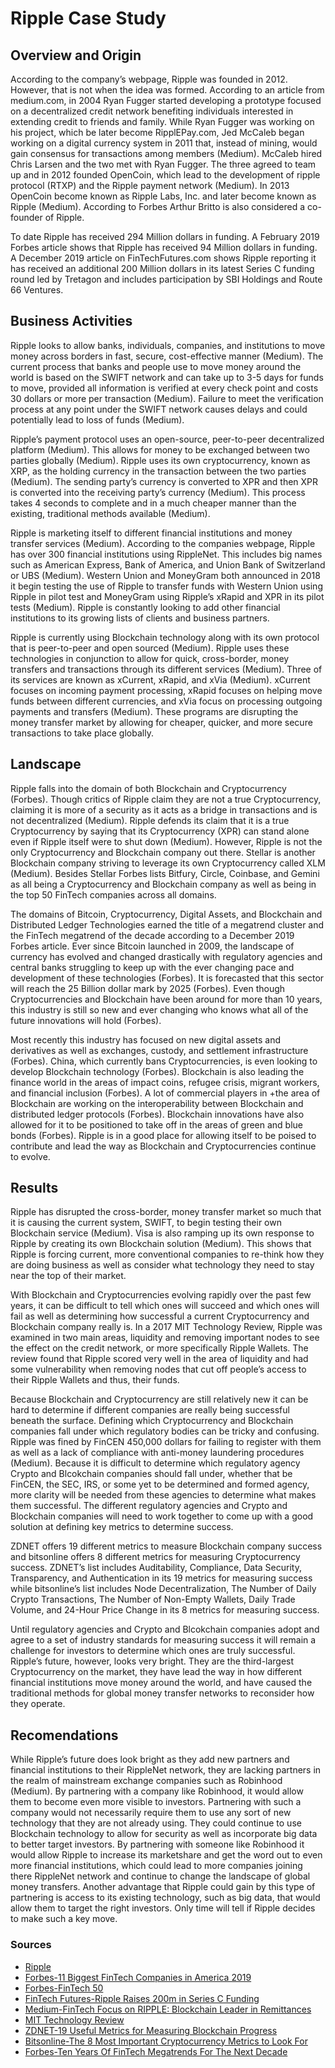 # Ripple Case Study


## Overview and Origin 

According to the company’s webpage, Ripple was founded in 2012. However, that is not when the idea was formed. According to an article from medium.com, in 2004 Ryan Fugger started developing a prototype focused on a decentralized credit network benefiting individuals interested in extending credit to friends and family. While Ryan Fugger was working on his project, which be later become RipplEPay.com, Jed McCaleb began working on a digital currency system in 2011 that, instead of mining, would gain consensus for transactions among members (Medium). McCaleb hired Chris Larsen and the two met with Ryan Fugger. The three agreed to team up and in 2012 founded OpenCoin, which lead to the development of ripple protocol (RTXP) and the Ripple payment network (Medium). In 2013 OpenCoin become known as Ripple Labs, Inc. and later become known as Ripple (Medium). According to Forbes Arthur Britto is also considered a co-founder of Ripple.

To date Ripple has received 294 Million dollars in funding. A February 2019 Forbes article shows that Ripple has received 94 Million dollars in funding. A December 2019 article on FinTechFutures.com shows Ripple reporting it has received an additional 200 Million dollars in its latest Series C funding round led by Tretagon and includes participation by SBI Holdings and Route 66 Ventures.

## Business Activities

Ripple looks to allow banks, individuals, companies, and institutions to move money across borders in fast, secure, cost-effective manner (Medium). The current process that banks and people use to move money around the world is based on the SWIFT network and can take up to 3-5 days for funds to move, provided all information is verified at every check point and costs 30 dollars or more per transaction (Medium). Failure to meet the verification process at any point under the SWIFT network causes delays and could potentially lead to loss of funds (Medium).

Ripple’s payment protocol uses an open-source, peer-to-peer decentralized platform (Medium). This allows for money to be exchanged between two parties globally (Medium). Ripple uses its own cryptocurrency, known as XRP, as the holding currency in the transaction between the two parties (Medium). The sending party’s currency is converted to XPR and then XPR is converted into the receiving party’s currency (Medium). This process takes 4 seconds to complete and in a much cheaper manner than the existing, traditional methods available (Medium).

Ripple is marketing itself to different financial institutions and money transfer services (Medium). According to the companies webpage, Ripple has over 300 financial institutions using RippleNet. This includes big names such as American Express, Bank of America, and Union Bank of Switzerland or UBS (Medium). Western Union and MoneyGram both announced in 2018 it begin testing the use of Ripple to transfer funds with Western Union using Ripple in pilot test and MoneyGram using Ripple’s xRapid and XPR in its pilot tests (Medium). Ripple is constantly looking to add other financial institutions to its growing lists of clients and business partners.

Ripple is currently using Blockchain technology along with its own protocol that is peer-to-peer and open sourced (Medium). Ripple uses these technologies in conjunction to allow for quick, cross-border, money transfers and transactions through its different services (Medium). Three of its services are known as xCurrent, xRapid, and xVia (Medium). xCurrent focuses on incoming payment processing, xRapid focuses on helping move funds between different currencies, and xVia focus on processing outgoing payments and transfers (Medium). These programs are disrupting the money transfer market by allowing for cheaper, quicker, and more secure transactions to take place globally.

## Landscape

Ripple falls into the domain of both Blockchain and Cryptocurrency (Forbes). Though critics of Ripple claim they are not a true Cryptocurrency, claiming it is more of a security as it acts as a bridge in transactions and is not decentralized (Medium). Ripple defends its claim that it is a true Cryptocurrency by saying that its Cryptocurrency (XPR) can stand alone even if Ripple itself were to shut down (Medium). However, Ripple is not the only Cryptocurrency and Blockchain company out there. Stellar is another Blockchain company striving to leverage its own Cryptocurrency called XLM (Medium). Besides Stellar Forbes lists Bitfury, Circle, Coinbase, and Gemini as all being a Cryptocurrency and Blockchain company as well as being in the top 50 FinTech companies across all domains.

The domains of Bitcoin, Cryptocurrency, Digital Assets, and Blockchain and Distributed Ledger Technologies earned the title of a megatrend cluster and the FinTech megatrend of the decade according to a December 2019 Forbes article. Ever since Bitcoin launched in 2009, the landscape of currency has evolved and changed drastically with regulatory agencies and central banks struggling to keep up with the ever changing pace and development of these technologies (Forbes). It is forecasted that this sector will reach the 25 Billion dollar mark by 2025 (Forbes). Even though Cryptocurrencies and Blockchain have been around for more than 10 years, this industry is still so new and ever changing who knows what all of the future innovations will hold (Forbes). 

Most recently this industry has focused on new digital assets and derivatives as well as exchanges, custody, and settlement infrastructure (Forbes). China, which currently bans Cryptocurrencies, is even looking to develop Blockchain technology (Forbes). Blockchain is also leading the finance world in the areas of impact coins, refugee crisis, migrant workers, and financial inclusion (Forbes). A lot of commercial players in +the area of Blockchain are working on the interoperability between Blockchain and distributed ledger protocols (Forbes). Blockchain innovations have also allowed for it to be positioned to take off in the areas of green and blue bonds (Forbes). Ripple is in a good place for allowing itself to be poised to contribute and lead the way as Blockchain and Cryptocurrencies continue to evolve.

## Results

Ripple has disrupted the cross-border, money transfer market so much that it is causing the current system, SWIFT, to begin testing their own Blockchain service (Medium). Visa is also ramping up its own response to Ripple by creating its own Blockchain solution (Medium). This shows that Ripple is forcing current, more conventional companies to re-think how they are doing business as well as consider what technology they need to stay near the top of their market.

With Blockchain and Cryptocurrencies evolving rapidly over the past few years, it can be difficult to tell which ones will succeed and which ones will fail as well as determining how successful a current Cryptocurrency and Blockchain company really is. In a 2017 MIT Technology Review, Ripple was examined in two main areas, liquidity and removing important nodes to see the effect on the credit network, or more specifically Ripple Wallets. The review found that Ripple scored very well in the area of liquidity and had some vulnerability when removing nodes that cut off people’s access to their Ripple Wallets and thus, their funds. 

Because Blockchain and Cryptocurrency are still relatively new it can be hard to determine if different companies are really being successful beneath the surface. Defining which Cryptocurrency and Blockchain companies fall under which regulatory bodies can be tricky and confusing. Ripple was fined by FinCEN 450,000 dollars for failing to register with them as well as a lack of compliance with anti-money laundering procedures (Medium). Because it is difficult to determine which regulatory agency Crypto and Blcokchain companies should fall under, whether that be FinCEN, the SEC, IRS, or some yet to be determined and formed agency, more clarity will be needed from these agencies to determine what makes them successful. The different regulatory agencies and Crypto and Blockchain companies will need to work together to come up with a good solution at defining key metrics to determine success. 

ZDNET offers 19 different metrics to measure Blockchain company success and bitsonline offers 8 different metrics for measuring Cryptocurrency success. ZDNET’s list includes Auditability, Compliance, Data Security, Transparency, and Authentication in its 19 metrics for measuring success while bitsonline’s list includes Node Decentralization, The Number of Daily Crypto Transactions, The Number of Non-Empty Wallets, Daily Trade Volume, and 24-Hour Price Change in its 8 metrics for measuring success. 

Until regulatory agencies and Crypto and Blcokchain companies adopt and agree to a set of industry standards for measuring success it will remain a challenge for investors to determine which ones are truly successful. Ripple’s future, however, looks very bright. They are the third-largest Cryptocurrency on the market, they have lead the way in how different financial institutions move money around the world, and have caused the traditional methods for global money transfer networks to reconsider how they operate.

## Recomendations

While Ripple’s future does look bright as they add new partners and financial institutions to their RippleNet network, they are lacking partners in the realm of mainstream exchange companies such as Robinhood (Medium). By partnering with a company like Robinhood, it would allow them to become even more visible to investors. Partnering with such a company would not necessarily require them to use any sort of new technology that they are not already using. They could continue to use Blockchain technology to allow for security as well as incorporate big data to better target investors. By partnering with someone like Robinhood it would allow Ripple to increase its marketshare and get the word out to even more financial institutions, which could lead to more companies joining there RippleNet network and continue to change the landscape of global money transfers. Another advantage that Ripple could gain by this type of partnering is access to its existing technology, such as big data, that would allow them to target the right investors. Only time will tell if Ripple decides to make such a key move.

### Sources

- [Ripple](https://ripple.com/company/)
- [Forbes-11 Biggest FinTech Companies in America 2019](https://www.forbes.com/sites/jeffkauflin/2019/02/04/the-10-biggest-fintech-companies-in-america-2019/#18fea17432b9)
- [Forbes-FinTech 50](https://www.forbes.com/fintech/2019/#667f7ed22b4c)
- [FinTech Futures-Ripple Raises 200m in Series C Funding](https://www.fintechfutures.com/2019/12/ripple-raises-200m-in-series-c-funding-round/)
- [Medium-FinTech Focus on RIPPLE: Blockchain Leader in Remittances](https://medium.com/fintechtris/fintech-focus-on-ripple-blockchain-leader-in-remittances-1f05603011d9)
- [MIT Technology Review](https://www.technologyreview.com/2017/06/16/151164/first-large-scale-analysis-of-the-ripple-cryptocurrency-network/)
- [ZDNET-19 Useful Metrics for Measuring Blockchain Progress](https://www.zdnet.com/article/19-useful-metrics-for-measuring-blockchain-results/)
- [Bitsonline-The 8 Most Important Cryptocurrency Metrics to Look For](https://bitsonline.com/8-important-cryptocurrency-metrics/)
- [Forbes-Ten Years Of FinTech Megatrends For The Next Decade](https://www.forbes.com/sites/lawrencewintermeyer/2019/12/26/ten-years-of-fintech-megatrends-for-the-next-decade/#1d2aa79318aa)
